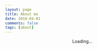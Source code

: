 ```yaml
---
layout: page
title: About me
date: 2018-04-01
comments: false
tags: [about]
---
```

<center>Loading...</center>